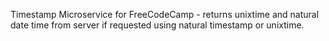 Timestamp Microservice for FreeCodeCamp - returns unixtime and natural date time from server if requested using natural timestamp or unixtime.
